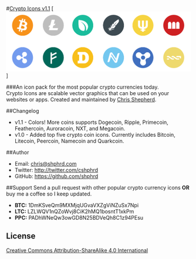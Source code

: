 
#[Crypto Icons v1.1](http://shphrd.com/crypto-icons)
[![Colored Crypto Coins](colored-coins.png)]

###An icon pack for the most popular crypto currencies today.  
Crypto Icons are scalable vector graphics that can be used on your websites or apps. Created and
maintained by [Chris Shepherd](http://twitter.com/cshphrd).

##Changelog
- v1.1 - Colors! More coins supports Dogecoin, Ripple, Primecoin, Feathercoin, Auroracoin, NXT, and Megacoin. 
- v1.0 - Added top five crypto coin icons. Currently includes Bitcoin, Litecoin, Peercoin, Namecoin and Quarkcoin.

##Author
- Email: chris@shphrd.com
- Twitter: http://twitter.com/cshphrd
- GitHub: https://github.com/shphrd

##Support
Send a pull request with other popular crypto currency icons __OR__ buy me a coffee so I keep updated.

- **BTC:** 1DmKSveQm9MXMjqUGvaVXZgViNZuSx7Npi
- **LTC:** LZLWQV1nQZoWvj8CiK2hMQ1bosntT1xkPm
- **PPC:** PADhWNeQw3owGD8N25BDVeQh8C1z94PEsu

## License
[Creative Commons Attribution-ShareAlike 4.0 International](https://creativecommons.org/licenses/by-sa/4.0/deed.en_US)